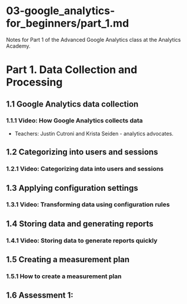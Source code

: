 # 03-google_analytics-for_beginners/part_1.md

Notes for Part 1 of the Advanced Google Analytics class at the Analytics Academy.

# Part 1. Data Collection and Processing

## 1.1 Google Analytics data collection

### 1.1.1 Video: How Google Analytics collects data

- Teachers: Justin Cutroni and Krista Seiden - analytics advocates.

## 1.2 Categorizing into users and sessions

### 1.2.1 Video: Categorizing data into users and sessions

## 1.3 Applying configuration settings

### 1.3.1 Video: Transforming data using configuration rules

## 1.4 Storing data and generating reports

### 1.4.1 Video: Storing data to generate reports quickly

## 1.5 Creating a measurement plan

### 1.5.1 How to create a measurement plan


## 1.6 Assessment 1:

